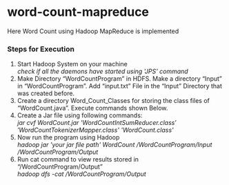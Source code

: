 # word-count-mapreduce
Here Word Count using Hadoop MapReduce is implemented

### Steps for Execution ###

1. Start Hadoop System on your machine<br />
    *check if all the daemons have started using 'JPS' command*
2. Make Directory “WordCountProgram” in HDFS. Make a directory “Input” in “WordCountProgram”. Add “input.txt” File in the “Input” Directory that was created before.
3. Create a directory Word_Count_Classes for storing the class files of “WordCount.java”. Execute commands shown Below.
4. Create a Jar file using following commands:<br />
    *jar cvf WordCount.jar 'WordCount$IntSumReducer.class' 'WordCount$TokenizerMapper.class' 'WordCount.class'*
6. Now run the program using Hadoop<br />
    *hadoop jar 'your jar file path' WordCount /WordCountProgram/Input /WordCountProgram/Output*
7. Run cat command to view results stored in “/WordCountProgram/Output”<br />
    *hadoop dfs -cat /WordCountProgram/Output*

